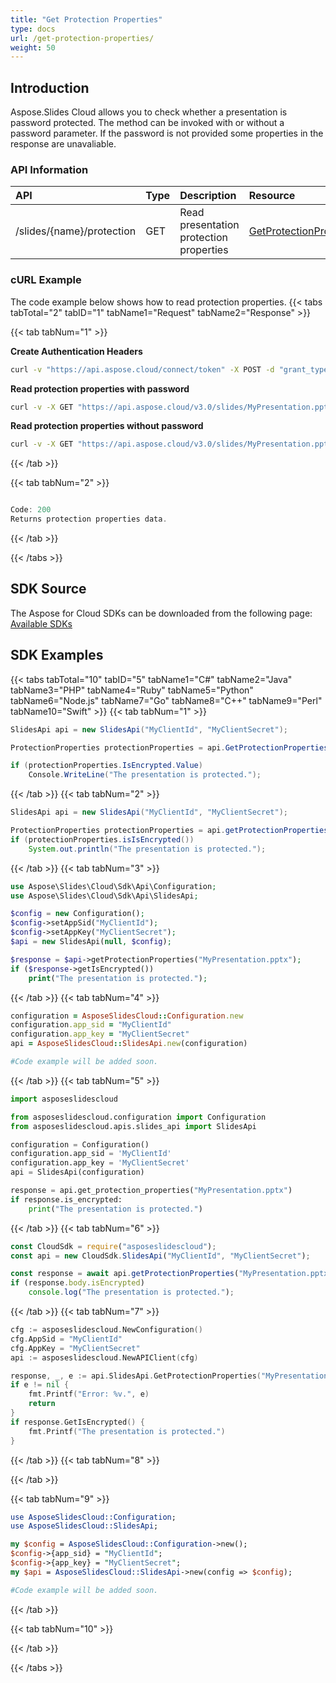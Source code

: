```yaml
---
title: "Get Protection Properties"
type: docs
url: /get-protection-properties/
weight: 50
---
```

## **Introduction**

Aspose.Slides Cloud allows you to check whether a presentation is password protected. The method can be invoked with or without a password parameter. If the password is not provided some properties in the response are unavaliable. 

### **API Information**
|**API**|**Type**|**Description**|**Resource**|
| :- | :- | :- | :- |
/slides/{name}/protection|GET|Read presentation protection properties|[GetProtectionProperties](https://apireference.aspose.cloud/slides/#/Protection/GetProtectionProperties)|
### **cURL Example**
The code example below shows how to read protection properties.
{{< tabs tabTotal="2" tabID="1" tabName1="Request" tabName2="Response" >}}

{{< tab tabNum="1" >}}

**Create Authentication Headers**
```sh
curl -v "https://api.aspose.cloud/connect/token" -X POST -d "grant_type=client_credentials&client_id=XXXX&client_secret=XXXX-XX" -H "Content-Type: application/x-www-form-urlencoded" -H "Accept: application/json"
```

**Read protection properties with password**
```sh
curl -v -X GET "https://api.aspose.cloud/v3.0/slides/MyPresentation.pptx/protection" -H "Content-Type: text/json" -H "password: mypassword" -H "Authorization: Bearer [Access Token]"
```
**Read protection properties without password**
```sh
curl -v -X GET "https://api.aspose.cloud/v3.0/slides/MyPresentation.pptx/protection" -H "Content-Type: text/json" -H "Authorization: Bearer [Access Token]"
```
{{< /tab >}}

{{< tab tabNum="2" >}}

```java

Code: 200
Returns protection properties data.

```

{{< /tab >}}

{{< /tabs >}}
## **SDK Source**
The Aspose for Cloud SDKs can be downloaded from the following page: [Available SDKs](/slides/available-sdks/)
## **SDK Examples**
{{< tabs tabTotal="10" tabID="5" tabName1="C#" tabName2="Java" tabName3="PHP" tabName4="Ruby" tabName5="Python" tabName6="Node.js" tabName7="Go" tabName8="C++" tabName9="Perl" tabName10="Swift" >}}
{{< tab tabNum="1" >}}

```csharp
SlidesApi api = new SlidesApi("MyClientId", "MyClientSecret");

ProtectionProperties protectionProperties = api.GetProtectionProperties("MyPresentation.pptx");

if (protectionProperties.IsEncrypted.Value)
    Console.WriteLine("The presentation is protected.");
```

{{< /tab >}}
{{< tab tabNum="2" >}}

```java
SlidesApi api = new SlidesApi("MyClientId", "MyClientSecret");

ProtectionProperties protectionProperties = api.getProtectionProperties("MyPresentation.pptx", null, null, null);
if (protectionProperties.isIsEncrypted())
    System.out.println("The presentation is protected.");
```

{{< /tab >}}
{{< tab tabNum="3" >}}

```php
use Aspose\Slides\Cloud\Sdk\Api\Configuration;
use Aspose\Slides\Cloud\Sdk\Api\SlidesApi;

$config = new Configuration();
$config->setAppSid("MyClientId");
$config->setAppKey("MyClientSecret");
$api = new SlidesApi(null, $config);

$response = $api->getProtectionProperties("MyPresentation.pptx");
if ($response->getIsEncrypted())
    print("The presentation is protected.");
```

{{< /tab >}}
{{< tab tabNum="4" >}}

```ruby
configuration = AsposeSlidesCloud::Configuration.new
configuration.app_sid = "MyClientId"
configuration.app_key = "MyClientSecret"
api = AsposeSlidesCloud::SlidesApi.new(configuration)

#Code example will be added soon.
```

{{< /tab >}}
{{< tab tabNum="5" >}}

```python
import asposeslidescloud

from asposeslidescloud.configuration import Configuration
from asposeslidescloud.apis.slides_api import SlidesApi

configuration = Configuration()
configuration.app_sid = 'MyClientId'
configuration.app_key = 'MyClientSecret'
api = SlidesApi(configuration)

response = api.get_protection_properties("MyPresentation.pptx")
if response.is_encrypted:
    print("The presentation is protected.")
```

{{< /tab >}}
{{< tab tabNum="6" >}}

```javascript
const CloudSdk = require("asposeslidescloud");
const api = new CloudSdk.SlidesApi("MyClientId", "MyClientSecret");

const response = await api.getProtectionProperties("MyPresentation.pptx");
if (response.body.isEncrypted)
    console.log("The presentation is protected.");
```
{{< /tab >}}
{{< tab tabNum="7" >}}

```go
cfg := asposeslidescloud.NewConfiguration()
cfg.AppSid = "MyClientId"
cfg.AppKey = "MyClientSecret"
api := asposeslidescloud.NewAPIClient(cfg)

response, _, e := api.SlidesApi.GetProtectionProperties("MyPresentation.pptx", "", "", "")
if e != nil {
    fmt.Printf("Error: %v.", e)
    return
}
if response.GetIsEncrypted() {
    fmt.Printf("The presentation is protected.")
}
```

{{< /tab >}}
{{< tab tabNum="8" >}}

{{< /tab >}}

{{< tab tabNum="9" >}}

```perl
use AsposeSlidesCloud::Configuration;
use AsposeSlidesCloud::SlidesApi;

my $config = AsposeSlidesCloud::Configuration->new();
$config->{app_sid} = "MyClientId";
$config->{app_key} = "MyClientSecret";
my $api = AsposeSlidesCloud::SlidesApi->new(config => $config);

#Code example will be added soon.
```

{{< /tab >}}

{{< tab tabNum="10" >}}

{{< /tab >}}

{{< /tabs >}}
